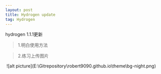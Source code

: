 ```yaml
---
layout: post
title: Hydrogen update
tag: Hydrogen
---
```


hydrogen 1.1.1更新
> 1.明白使用方法

> 2.练习上传图片

<img scr="E:\Gitrepository\robert9090.github.io\theme\1.png">
![alt picture](E:\Gitrepository\robert9090.github.io\theme\bg-night.png)


